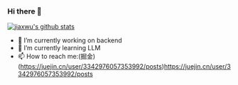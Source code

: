 
### Hi there 👋

[![jiaxwu's github stats](https://github-readme-stats.vercel.app/api?username=tracydzf)](https://github.com/anuraghazra/github-readme-stats)

- 🔭 I’m currently working on backend
- 🌱 I’m currently learning LLM
- 📫 How to reach me:(掘金) (https://juejin.cn/user/3342976057353992/posts)https://juejin.cn/user/3342976057353992/posts
